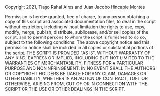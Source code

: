 Copyright 2021, Tiago Rahal Aires and Juan Jacobo Hincapie Montes

Permission is hereby granted, free of charge, to any person obtaining a copy of this script and associated documentation files, 
to deal in the script without restriction, including without limitation the rights to use, copy, modify, merge, publish, distribute, 
sublicense, and/or sell copies of the script, and to permit persons to whom the script is furnished to do so, subject to the following 
conditions: The above copyright notice and this permission notice shall be included in all copies or substantial portions of the script.
 THE SCRIPT IS PROVIDED "AS IS", WITHOUT WARRANTY OF ANY KIND, EXPRESS OR IMPLIED, INCLUDING BUT NOT LIMITED TO THE WARRANTIES OF MERCHANTABILITY, 
 FITNESS FOR A PARTICULAR PURPOSE AND NONINFRINGEMENT. IN NO EVENT SHALL THE AUTHORS OR COPYRIGHT HOLDERS BE LIABLE FOR ANY CLAIM, DAMAGES OR OTHER 
 LIABILITY, WHETHER IN AN ACTION OF CONTRACT, TORT OR OTHERWISE, ARISING FROM, OUT OF OR IN CONNECTION WITH THE SCRIPT OR THE USE OR OTHER DEALINGS IN THE SCRIPT.